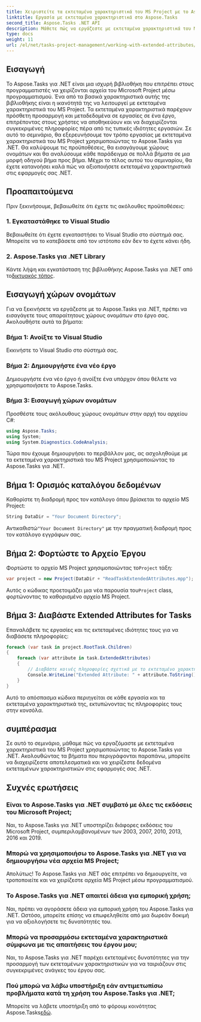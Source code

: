 ```yaml
---
title: Χειριστείτε τα εκτεταμένα χαρακτηριστικά του MS Project με το Aspose.Tasks
linktitle: Εργασία με εκτεταμένα χαρακτηριστικά στο Aspose.Tasks
second_title: Aspose.Tasks .NET API
description: Μάθετε πώς να εργάζεστε με εκτεταμένα χαρακτηριστικά του MS Project χρησιμοποιώντας το Aspose.Tasks για .NET. Χειριστείτε τα δεδομένα εργασιών μέσω προγραμματισμού με ευκολία.
type: docs
weight: 11
url: /el/net/tasks-project-management/working-with-extended-attributes/
---
```

## Εισαγωγή
Το Aspose.Tasks για .NET είναι μια ισχυρή βιβλιοθήκη που επιτρέπει στους προγραμματιστές να χειρίζονται αρχεία του Microsoft Project μέσω προγραμματισμού. Ένα από τα βασικά χαρακτηριστικά αυτής της βιβλιοθήκης είναι η ικανότητά της να λειτουργεί με εκτεταμένα χαρακτηριστικά του MS Project. Τα εκτεταμένα χαρακτηριστικά παρέχουν πρόσθετη προσαρμογή και μεταδεδομένα σε εργασίες σε ένα έργο, επιτρέποντας στους χρήστες να αποθηκεύουν και να διαχειρίζονται συγκεκριμένες πληροφορίες πέρα από τις τυπικές ιδιότητες εργασιών.
Σε αυτό το σεμινάριο, θα εξερευνήσουμε τον τρόπο εργασίας με εκτεταμένα χαρακτηριστικά του MS Project χρησιμοποιώντας το Aspose.Tasks για .NET. Θα καλύψουμε τις προϋποθέσεις, θα εισαγάγουμε χώρους ονομάτων και θα αναλύσουμε κάθε παράδειγμα σε πολλά βήματα σε μια μορφή οδηγού βήμα προς βήμα. Μέχρι το τέλος αυτού του σεμιναρίου, θα έχετε κατανοήσει καλά πώς να αξιοποιήσετε εκτεταμένα χαρακτηριστικά στις εφαρμογές σας .NET.
## Προαπαιτούμενα
Πριν ξεκινήσουμε, βεβαιωθείτε ότι έχετε τις ακόλουθες προϋποθέσεις:
### 1. Εγκαταστάθηκε το Visual Studio
Βεβαιωθείτε ότι έχετε εγκαταστήσει το Visual Studio στο σύστημά σας. Μπορείτε να το κατεβάσετε από τον ιστότοπο εάν δεν το έχετε κάνει ήδη.
### 2. Aspose.Tasks για .NET Library
 Κάντε λήψη και εγκατάσταση της βιβλιοθήκης Aspose.Tasks για .NET από το[δικτυακός τόπος](https://releases.aspose.com/tasks/net/).

## Εισαγωγή χώρων ονομάτων
Για να ξεκινήσετε να εργάζεστε με το Aspose.Tasks για .NET, πρέπει να εισαγάγετε τους απαραίτητους χώρους ονομάτων στο έργο σας. Ακολουθήστε αυτά τα βήματα:
### Βήμα 1: Ανοίξτε το Visual Studio
Εκκινήστε το Visual Studio στο σύστημά σας.
### Βήμα 2: Δημιουργήστε ένα νέο έργο
Δημιουργήστε ένα νέο έργο ή ανοίξτε ένα υπάρχον όπου θέλετε να χρησιμοποιήσετε το Aspose.Tasks.
### Βήμα 3: Εισαγωγή χώρων ονομάτων
Προσθέστε τους ακόλουθους χώρους ονομάτων στην αρχή του αρχείου C#:
```csharp
using Aspose.Tasks;
using System;
using System.Diagnostics.CodeAnalysis;

```

Τώρα που έχουμε δημιουργήσει το περιβάλλον μας, ας ασχοληθούμε με τα εκτεταμένα χαρακτηριστικά του MS Project χρησιμοποιώντας το Aspose.Tasks για .NET.
## Βήμα 1: Ορισμός καταλόγου δεδομένων
Καθορίστε τη διαδρομή προς τον κατάλογο όπου βρίσκεται το αρχείο MS Project:
```csharp
String DataDir = "Your Document Directory";
```
 Αντικαθιστώ`"Your Document Directory"` με την πραγματική διαδρομή προς τον κατάλογο εγγράφων σας.
## Βήμα 2: Φορτώστε το Αρχείο Έργου
 Φορτώστε το αρχείο MS Project χρησιμοποιώντας το`Project` τάξη:
```csharp
var project = new Project(DataDir + "ReadTaskExtendedAttributes.mpp");
```
 Αυτός ο κώδικας προετοιμάζει μια νέα παρουσία του`Project` class, φορτώνοντας το καθορισμένο αρχείο MS Project.
## Βήμα 3: Διαβάστε Extended Attributes for Tasks
Επαναλάβετε τις εργασίες και τις εκτεταμένες ιδιότητες τους για να διαβάσετε πληροφορίες:
```csharp
foreach (var task in project.RootTask.Children)
{
    foreach (var attribute in task.ExtendedAttributes)
    {
        // Διαβάστε κοινές πληροφορίες σχετικά με το εκτεταμένο χαρακτηριστικό
        Console.WriteLine("Extended Attribute: " + attribute.ToString());
    }
}
```
Αυτό το απόσπασμα κώδικα περιηγείται σε κάθε εργασία και τα εκτεταμένα χαρακτηριστικά της, εκτυπώνοντας τις πληροφορίες τους στην κονσόλα.

## συμπέρασμα
Σε αυτό το σεμινάριο, μάθαμε πώς να εργαζόμαστε με εκτεταμένα χαρακτηριστικά του MS Project χρησιμοποιώντας το Aspose.Tasks για .NET. Ακολουθώντας τα βήματα που περιγράφονται παραπάνω, μπορείτε να διαχειρίζεστε αποτελεσματικά και να χειρίζεστε δεδομένα εκτεταμένων χαρακτηριστικών στις εφαρμογές σας .NET.
## Συχνές ερωτήσεις
### Είναι το Aspose.Tasks για .NET συμβατό με όλες τις εκδόσεις του Microsoft Project;
Ναι, το Aspose.Tasks για .NET υποστηρίζει διάφορες εκδόσεις του Microsoft Project, συμπεριλαμβανομένων των 2003, 2007, 2010, 2013, 2016 και 2019.
### Μπορώ να χρησιμοποιήσω το Aspose.Tasks για .NET για να δημιουργήσω νέα αρχεία MS Project;
Απολύτως! Το Aspose.Tasks για .NET σάς επιτρέπει να δημιουργείτε, να τροποποιείτε και να χειρίζεστε αρχεία MS Project μέσω προγραμματισμού.
### Το Aspose.Tasks για .NET απαιτεί άδεια για εμπορική χρήση;
Ναι, πρέπει να αγοράσετε άδεια για εμπορική χρήση του Aspose.Tasks για .NET. Ωστόσο, μπορείτε επίσης να επωφεληθείτε από μια δωρεάν δοκιμή για να αξιολογήσετε τις δυνατότητές του.
### Μπορώ να προσαρμόσω εκτεταμένα χαρακτηριστικά σύμφωνα με τις απαιτήσεις του έργου μου;
Ναι, το Aspose.Tasks για .NET παρέχει εκτεταμένες δυνατότητες για την προσαρμογή των εκτεταμένων χαρακτηριστικών για να ταιριάζουν στις συγκεκριμένες ανάγκες του έργου σας.
### Πού μπορώ να λάβω υποστήριξη εάν αντιμετωπίσω προβλήματα κατά τη χρήση του Aspose.Tasks για .NET;
 Μπορείτε να λάβετε υποστήριξη από το φόρουμ κοινότητας Aspose.Tasks[εδώ](https://forum.aspose.com/c/tasks/15).